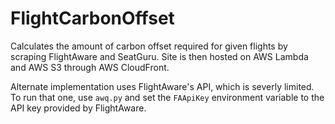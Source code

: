 # FlightCarbonOffset
Calculates the amount of carbon offset required for given flights by scraping FlightAware and SeatGuru. Site is then hosted on AWS Lambda and AWS S3 through AWS CloudFront.

Alternate implementation uses FlightAware's API, which is severly limited. To run that one, use `awq.py` and set the
`FAApiKey` environment variable to the API key provided by FlightAware.
